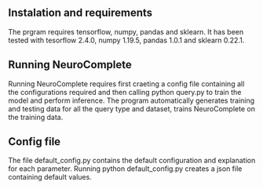 ## Instalation and requirements
The prgram requires tensorflow, numpy, pandas and sklearn. It has been tested with tesorflow 2.4.0, numpy 1.19.5, pandas 1.0.1 and sklearn 0.22.1.

## Running NeuroComplete
Running NeuroComplete requires first craeting a config file containing all the configurations required and then calling python query.py to train the model and perform inference. The program automatically generates training and testing data for all the query type and dataset, trains NeuroComplete on the training data.

## Config file
The file default\_config.py contains the default configuration and explanation for each parameter. Running python default\_config.py creates a json file containing default values.
